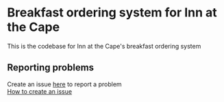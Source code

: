 # Breakfast ordering system for Inn at the Cape
This is the codebase for Inn at the Cape's breakfast ordering system
## Reporting problems
Create an issue [here](https://github.com/bfenwick8798/breakfast/issues/new/choose) to report a problem <br>
[How to create an issue](https://youtu.be/Ht7ml2fpF4M?si=75we0H_tFbKymC1e)
